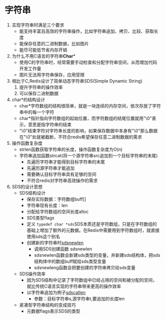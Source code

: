 # 字符串

1. 实现字符串时满足三个要求
    * 能支持丰富且高效的字符串操作，比如字符串追加、拷贝、比较、获取长度
    * 能保存任意的二进制数据，比如图片
    * 能尽可能低节省内存开销
2. 为什么不用C语言的字符串**Char***
    * 使用C的字符串时，经常需要手动检查和分配字符串空间，从而增加代码开发工作量
    * 图片无法用字符串保存，应用受限
3. 相比于C,Redis设计了简单动态字符串SDS(Simple Dynamic String)
    1. 提升字符串的操作效率
    2. 可以保存二进制数据
4. char*的结构设计
    * char*字符数组的结构很简单，就是一块连续的内存空间，依次存放了字符串中的每一个字符
    * char*指针指向字符数组的起始位置，而字符数组的结尾位置就用"\0"表示，意思是指字符串的结束
    * "\0"结束字符对字符串长度的影响，如果保存数据中本身有"\0"那么数据在"\0"处就被截断，不符合redis希望保存任意二进制数据的需求
5. 操作函数复杂度
    * strlen函数获取字符串的长度，操作函数复杂度为O(n)
    * 字符串追加函数strcat(将一个源字符串src追加到一个目标字符串的末尾)
        * 先遍历字符串才能得到目标字符串的末尾
        * 先遍历源字符串才能追加
        * 需要确认目标字符串具有足够的空间
        * 不符合redis对字符串高效操作的需求
6. SDS的设计思想
    * SDS结构设计
        * 保存实际数据：字符数组buff[]
        * 字符串现有长度：len
        * 分配给字符数组的空间长度alloc
        * SDS类型flags
        * 定义 ```typedef char *sds```SDS本质还是字符数组，只是在字符数组的基础上增加了额外的元数据。在Redis中需要用到字符数组时，就直接使用sds这个别名
        * 创建新的字符串时[sdsnewlen](../../../src/sds.c)
          * 调用SDS创建函数 sdsnewlen
          * sdsnewlen函数会新建sds类型的变量，并新建sds结构体，把sds结构体中的数组buff赋给sds类型变量
          * sdsnewleng函数会把要创建的字符串拷贝给sds变量
    * SDS操作效率
      * 因为SDS结构中记录了字符数组中已经占用的空间和被分配的空间，就比传统C语言实现的字符串带来更高的操作效率
      * 以字符串追加为例子[sdscatlen](../../../src/sds.c)
        * 参数：目标字符串s,源字符串t,要追加的长度len
    * 紧凑型字符串结构的变成技巧
      * 元数据flags表示SDS的类型
    
 
